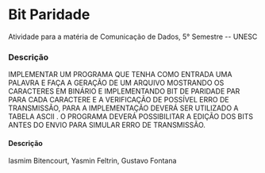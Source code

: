# Bit Paridade

Atividade para a matéria de Comunicação de Dados, 5° Semestre -- UNESC


### Descrição

IMPLEMENTAR UM PROGRAMA QUE TENHA COMO ENTRADA UMA
PALAVRA E FAÇA A GERAÇÃO DE UM ARQUIVO MOSTRANDO OS
CARACTERES EM BINÁRIO E IMPLEMENTANDO BIT DE PARIDADE PAR
PARA CADA CARACTERE E A VERIFICAÇÃO DE POSSÍVEL ERRO DE
TRANSMISSÃO, PARA A IMPLEMENTAÇÃO DEVERÁ SER UTILIZADO A
TABELA ASCII . O PROGRAMA DEVERÁ POSSIBILITAR A EDIÇÃO DOS
BITS ANTES DO ENVIO PARA SIMULAR ERRO DE TRANSMISSÃO.

#### Descrição

Iasmim Bitencourt, Yasmin Feltrin, Gustavo Fontana
